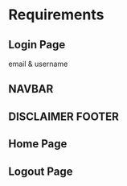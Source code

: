 # Requirements

## Login Page
email & username

## NAVBAR

## DISCLAIMER FOOTER

## Home Page


## Logout Page